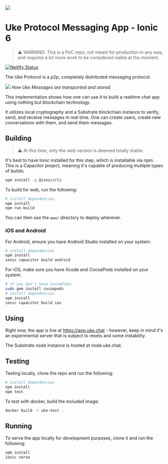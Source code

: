 ![](https://pbs.twimg.com/media/FgldKUKWYAAhoXR?format=png&name=4096x4096)

# Uke Protocol Messaging App - Ionic 6

> :warning: WARNING: This is a PoC repo, not meant for production in any way, and requires a _lot_ more work to be considered viable at the moment.

[![Netlify Status](https://api.netlify.com/api/v1/badges/d610143c-dd14-4539-ae57-2251644fca39/deploy-status)](https://app.netlify.com/sites/uke/deploys)

The Uke Protocol is a p2p, completely distributed messaging protocol.

![](https://camo.githubusercontent.com/4a557746073a052a77aeebfd6375a00c7a5de8671ff1303b6050d8894d5bc27c/68747470733a2f2f6d656469612e646973636f72646170702e6e65742f6174746163686d656e74732f3932323335303636383236343635323831302f313032373235383532393130383732313730342f53637265656e73686f745f323032322d31302d30355f61745f31322e33382e33315f504d2e706e67)
_How Uke Messages are transported and stored._

This implementation shows how one can use it to build a realtime chat app using nothing but blockchain technology.

It utilizes local cryptography and a Substrate blockchain instance to verify, send, and receive messages in real time. One can create users, create new conversations with them, and send them messages.

## Building

> :warning: At this time, only the web version is deemed totally stable.

It's best to have Ionic installed for this step, which is installable via npm. This is a Capacitor project, meaning it's capable of producing multiple types of builds:

```sh
npm install -g @ionic/cli
```

To build for web, run the following:

```sh
# install dependencies
npm install
npm run build
```

You can then use the `www/` directory to deploy wherever.

### iOS and Android

For Android, ensure you have Android Studio installed on your system:

```sh
# install dependencies
npm install
ionic capacitor build android
```

For iOS, make sure you have Xcode and CocoaPods installed on your system:

```sh
# if you don't have CocoaPods:
sudo gem install cocoapods
# install dependencies
npm install
ionic capacitor build ios
```

## Using

Right now, the app is live at https://app.uke.chat - however, keep in mind it's an experimental server that is subject to resets and some instability.

The Substrate node instance is hosted at node.uke.chat.

## Testing

Testing locally, clone the repo and run the following:

```sh
# install dependencies
npm install
npm test
```

To test with docker, build the included image:

```sh
docker build -t uke-test .
```

## Running

To serve the app locally for development purposes, clone it and run the following:

```sh
npm install
ionic serve
```
